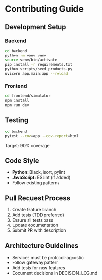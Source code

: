 # Contributing Guide

## Development Setup

### Backend
```bash
cd backend
python -m venv venv
source venv/bin/activate
pip install -r requirements.txt
python scripts/seed_products.py
uvicorn app.main:app --reload
```

### Frontend
```bash
cd frontend/simulator
npm install
npm run dev
```

## Testing

```bash
cd backend
pytest --cov=app --cov-report=html
```

Target: 90% coverage

## Code Style

- **Python:** Black, isort, pylint
- **JavaScript:** ESLint (if added)
- Follow existing patterns

## Pull Request Process

1. Create feature branch
2. Add tests (TDD preferred)
3. Ensure all tests pass
4. Update documentation
5. Submit PR with description

## Architecture Guidelines

- Services must be protocol-agnostic
- Follow gateway pattern
- Add tests for new features
- Document decisions in DECISION_LOG.md

